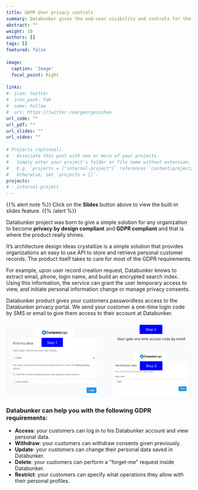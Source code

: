 ```yaml
---
title: GDPR User privacy controls
summary: Databunker gives the end-user visibility and controls for their Personal Identifiable Information (PII).
abstract: ""
weight: 10
authors: []
tags: []
featured: false

image:
  caption: 'Image'
  focal_point: Right

links:
#- icon: twitter
#  icon_pack: fab
#  name: Follow
#  url: https://twitter.com/georgecushen
url_code: ""
url_pdf: ""
url_slides: ""
url_video: ""

# Projects (optional).
#   Associate this post with one or more of your projects.
#   Simply enter your project's folder or file name without extension.
#   E.g. `projects = ["internal-project"]` references `content/project/deep-learning/index.md`.
#   Otherwise, set `projects = []`.
projects:
# - internal-project
---
```


{{% alert note %}}
Click on the **Slides** button above to view the built-in slides feature.
{{% /alert %}}


Databunker project was born to give a simple solution for any organization to become **privacy by design compliant** and **GDPR compliant** and that is where the product really shines.

It’s architecture design ideas crystallize is a simple solution that provides organizations an easy to use API to store and retrieve personal customer records. The product itself takes to care for most of the GDPR requirements.

For example, upon user record creation request, Databunker knows to extract email, phone, login name, and build an encrypted search index. Using this information, the service can grant the user temporary access to view, and initiate personal information change or manage privacy consents.

Databunker product gives your customers passwordless access to the Databunker privacy portal. We send your customer a one-time login code by SMS or email to give them access to their account at Databunker.

![User login](user-login.png)


### Databunker can help you with the following GDPR requirements:


* **Access**: your customers can log in to his Databunker account and view personal data.
* **Withdraw**: your customers can withdraw consents given previously.
* **Update**: your customers can change their personal data saved in Databunker.
* **Delete**: your customers can perform a "forget-me" request inside Databunker.
* **Restrict**: your customers can specify what operations they allow with their personal profiles.
